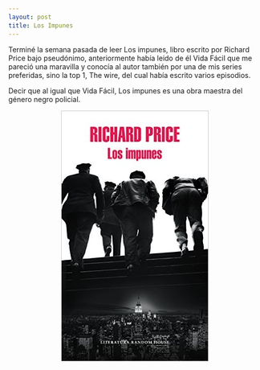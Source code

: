 ```yaml
---
layout: post
title: Los Impunes
---
```


Terminé la semana pasada de leer Los impunes, libro escrito por Richard Price bajo pseudónimo, anteriormente había leido de él Vida Fácil que me pareció una maravilla y conocía al autor también por una de mis series preferidas, sino la top 1, The wire, del cual había escrito varios episodios.

Decir que al igual que Vida Fácil, Los impunes es una obra maestra del género negro policial.


<p align="center">
        <img src="https://raw.githubusercontent.com/woodyallen/woodyallen.github.io/master/images/losimpunes.jpg">
</p>

